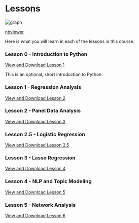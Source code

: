 # Lessons

![graph](https://cdn.dribbble.com/users/477862/screenshots/3289260/player-piano5.gif)


[nbviewer](https://nbviewer.jupyter.org/github/ramonprz01/people-analytics/tree/master/notebooks/)


Here is what you will learn in each of the lessons in this course.

### Lesson 0 - Introduction to Python

[View and Download Lesson 1](https://nbviewer.jupyter.org/github/ramonprz01/people-analytics/blob/master/notebooks/00_intro_python.ipynb)

This is an optional, short introduction to Python.

### Lesson 1 - Regression Analysis

[View and Download Lesson 2](https://nbviewer.jupyter.org/github/ramonprz01/people-analytics/blob/master/notebooks/01_hiring_analysis.ipynb)


### Lesson 2 - Panel Data Analysis

[View and Download Lesson 3]()


### Lesson 2.5 - Logistic Regression

[View and Download Lesson 3.5]()


### Lesson 3 - Lasso Regression

[View and Download Lesson 4]()


### Lesson 4 - NLP and Topic Modeling

[View and Download Lesson 5]()


### Lesson 5 - Network Analysis

[View and Download Lesson 6]()


